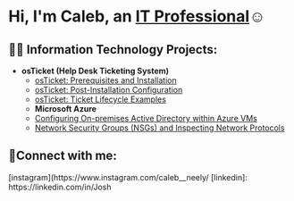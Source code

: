 <h1>Hi, I'm Caleb, an <a href="https://linkedin.com/in/Caleb">IT Professional</a>☺</h1>

<h2>👨‍💻 Information Technology Projects:</h2>

- <b>osTicket (Help Desk Ticketing System)</b>
  - [osTicket: Prerequisites and Installation](https://github.com/Cfunderburk6/osticket-prereqs/tree/main#readme)
  -  [osTicket: Post-Installation Configuration](https://github.com/Cfunderburk6/osticket-post-install)
  - [osTicket: Ticket Lifecycle Examples](https://github.com/Cfunderburk6/Ticket-Lifecycle)
  - <b>Microsoft Azure</b>
  - [Configuring On-premises Active Directory within Azure VMs](https://github.com/joshmadakorcc/configure-ad)
  - [Network Security Groups (NSGs) and Inspecting Network Protocols](https://github.com/joshmadakorcc/azure-network-protocols)

<h2>🤳Connect with me:</h2> 
[instagram](https://www.instagram.com/caleb__neely/
[linkedin]: https://linkedin.com/in/Josh
